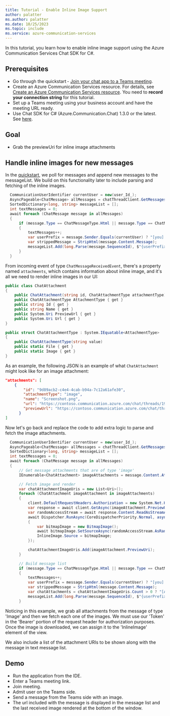 ```yaml
---
title: Tutorial - Enable Inline Image Support
author: palatter
ms.author: palatter
ms.date: 10/25/2023
ms.topic: include
ms.service: azure-communication-services
---
```


In this tutorial, you learn how to enable inline image support using the Azure Communication Services Chat SDK for C#.

## Prerequisites 

* Go through the quickstart - [Join your chat app to a Teams meeting](../../../quickstarts/chat/meeting-interop.md). 
* Create an Azure Communication Services resource. For details, see [Create an Azure Communication Services resource](../../../quickstarts/create-communication-resource.md). You need to **record your connection string** for this tutorial.
* Set up a Teams meeting using your business account and have the meeting URL ready.
* Use Chat SDK for C# (Azure.Communication.Chat) 1.3.0 or the latest. See [here](https://www.nuget.org/packages/Azure.Communication.Chat/).
  
## Goal

- Grab the previewUri for inline image attachments

## Handle inline images for new messages

In the [quickstart](../../../quickstarts/chat/meeting-interop.md), we poll for messages and append new messages to the messageList. We build on this functionality later to include parsing and fetching of the inline images.

```c#
  CommunicationUserIdentifier currentUser = new(user_Id_);
  AsyncPageable<ChatMessage> allMessages = chatThreadClient.GetMessagesAsync();
  SortedDictionary<long, string> messageList = [];
  int textMessages = 0;
  await foreach (ChatMessage message in allMessages)
  {
      if (message.Type == ChatMessageType.Html || message.Type == ChatMessageType.Text)
      {
          textMessages++;
          var userPrefix = message.Sender.Equals(currentUser) ? "[you]:" : "";
          var strippedMessage = StripHtml(message.Content.Message);
          messageList.Add(long.Parse(message.SequenceId), $"{userPrefix}{strippedMessage}");
      }
  }
```
From incoming event of type `ChatMessageReceivedEvent`, there's a property named `attachments`, which contains information about inline image, and it's all we need to render inline images in our UI:

```c#
public class ChatAttachment
{
    public ChatAttachment(string id, ChatAttachmentType attachmentType)
    public ChatAttachmentType AttachmentType { get }
    public string Id { get }
    public string Name { get }
    public System.Uri PreviewUrl { get }
    public System.Uri Url { get }
}

public struct ChatAttachmentType : System.IEquatable<AttachmentType>
{
    public ChatAttachmentType(string value)
    public static File { get }
    public static Image { get }
}
```

As an example, the following JSON is an example of what `ChatAttachment` might look like for an image attachment:

```json
"attachments": [
    {
        "id": "9d89acb2-c4e4-4cab-b94a-7c12a61afe30",
        "attachmentType": "image",
        "name": "Screenshot.png",
        "url": "https://contoso.communication.azure.com/chat/threads/19:9d89acb29d89acb2@thread.v2/images/9d89acb2-c4e4-4cab-b94a-7c12a61afe30/views/original?api-version=2023-11-03",
        "previewUrl": "https://contoso.communication.azure.com/chat/threads/19:9d89acb29d89acb2@thread.v2/images/9d89acb2-c4e4-4cab-b94a-7c12a61afe30/views/small?api-version=2023-11-03"
      }
]
```

Now let's go back and replace the code to add extra logic to parse and fetch the image attachments.

```c#
  CommunicationUserIdentifier currentUser = new(user_Id_);
  AsyncPageable<ChatMessage> allMessages = chatThreadClient.GetMessagesAsync();
  SortedDictionary<long, string> messageList = [];
  int textMessages = 0;
  await foreach (ChatMessage message in allMessages)
  {
      // Get message attachments that are of type 'image'
      IEnumerable<ChatAttachment> imageAttachments = message.Content.Attachments.Where(x => x.AttachmentType == ChatAttachmentType.Image);

      // Fetch image and render
      var chatAttachmentImageUris = new List<Uri>();
      foreach (ChatAttachment imageAttachment in imageAttachments)
      {
          client.DefaultRequestHeaders.Authorization = new System.Net.Http.Headers.AuthenticationHeaderValue("Bearer", communicationTokenCredential.GetToken().Token);
          var response = await client.GetAsync(imageAttachment.PreviewUri);
          var randomAccessStream = await response.Content.ReadAsStreamAsync();
          await Dispatcher.RunAsync(CoreDispatcherPriority.Normal, async () =>
          {
              var bitmapImage = new BitmapImage();
              await bitmapImage.SetSourceAsync(randomAccessStream.AsRandomAccessStream());
              InlineImage.Source = bitmapImage;
          });

          chatAttachmentImageUris.Add(imageAttachment.PreviewUri);
      }

      // Build message list
      if (message.Type == ChatMessageType.Html || message.Type == ChatMessageType.Text)
      {
          textMessages++;
          var userPrefix = message.Sender.Equals(currentUser) ? "[you]:" : "";
          var strippedMessage = StripHtml(message.Content.Message);
          var chatAttachments = chatAttachmentImageUris.Count > 0 ? "[Attachments]:\n" + string.Join(",\n", chatAttachmentImageUris) : "";
          messageList.Add(long.Parse(message.SequenceId), $"{userPrefix}{strippedMessage}\n{chatAttachments}");
      }
```

Noticing in this example, we grab all attachments from the message of type 'Image' and then we fetch each one of the images. We must use our 'Token' in the 'Bearer' portion of the request header for authorization purposes. Once the image is downloaded, we can assign it to the 'InlineImage' element of the view.

We also include a list of the attachment URIs to be shown along with the message in text message list.

## Demo

* Run the application from the IDE.
* Enter a Teams meeting link.
* Join meeting.
* Admit user on the Teams side.
* Send a message from the Teams side with an image.
* The url included with the message is displayed in the message list and the last received image rendered at the bottom of the window.

